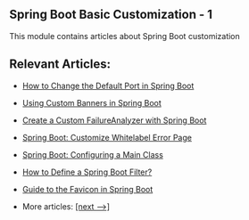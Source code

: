 ## Spring Boot Basic Customization - 1

This module contains articles about Spring Boot customization

## Relevant Articles:

- [How to Change the Default Port in Spring Boot](docs/SpringBoot_Change_Port.md)
- [Using Custom Banners in Spring Boot](docs/SpringBoot_Banner.md)
- [Create a Custom FailureAnalyzer with Spring Boot](docs/SpringBoot_FailureAnalyzer.md)
- [Spring Boot: Customize Whitelabel Error Page](docs/SpringBoot_CustomErrorPage.md)
- [Spring Boot: Configuring a Main Class]()
- [How to Define a Spring Boot Filter?]()
- [Guide to the Favicon in Spring Boot]()

- More articles: [[next -->]](../spring-boot-basic-customization-2/README.md)